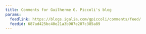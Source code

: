 ```yaml
---
title: Comments for Guilherme G. Piccoli's blog
params:
  feedlink: https://blogs.igalia.com/gpiccoli/comments/feed/
  feedid: 687ad425bc40e21a3b907e207c385a89
---
```


